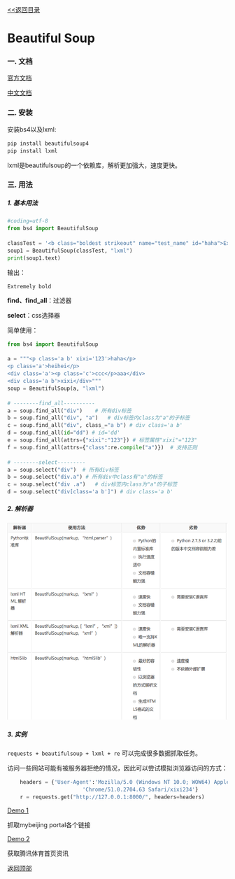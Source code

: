 <a href="../README.md" name="top"><<返回目录</a>

# Beautiful Soup

### 一. 文档

[官方文档](https://www.crummy.com/software/BeautifulSoup/)

[中文文档](https://www.crummy.com/software/BeautifulSoup/bs4/doc/index.zh.html)

### 二. 安装

安装bs4以及lxml:   

```sh
pip install beautifulsoup4
pip install lxml

```
lxml是beautifulsoup的一个依赖库，解析更加强大，速度更快。

### 三. 用法

##### 1. 基本用法

```python
#coding=utf-8
from bs4 import BeautifulSoup

classTest = '<b class="boldest strikeout" name="test_name" id="haha">Extremely bold</b>'
soup1 = BeautifulSoup(classTest, "lxml")
print(soup1.text)
```
输出：

```
Extremely bold
```

**find、find_all**：过滤器

**select**：css选择器

简单使用：

```python
from bs4 import BeautifulSoup

a = """<p class='a b' xixi='123'>haha</p>
<p class='a'>heihei</p>
<div class='a'><p class='c'>ccc</p>aaa</div>
<div class='a b'>xixi</div>"""
soup = BeautifulSoup(a, "lxml")

# --------find_all----------
a = soup.find_all("div")	# 所有div标签
b = soup.find_all("div", "a")	# div标签内class为"a"的子标签
c = soup.find_all("div", class_="a b") # div class='a b'
d = soup.find_all(id="dd") # id='dd'
e = soup.find_all(attrs={"xixi":"123"}) # 标签属性"xixi"="123"
f = soup.find_all(attrs={"class":re.compile("a")})	# 支持正则

# --------select---------
a = soup.select("div")	# 所有div标签
b = soup.select("div.a") # 所有div中class有"a"的标签
c = soup.select("div .a")	# div标签内class为"a"的子标签
d = soup.select("div[class='a b']") # div class='a b'

```

##### 2. 解析器

![解析器](../img/jiexiqi.png)

##### 3. 实例
`requests + beautifulsoup + lxml + re` 可以完成很多数据抓取任务。

访问一些网站可能有被服务器拒绝的情况，因此可以尝试模拟浏览器访问的方式：

```python
    headers = {'User-Agent':'Mozilla/5.0 (Windows NT 10.0; WOW64) AppleWebKit/537.36 (KHTML, like Gecko) '
                        'Chrome/51.0.2704.63 Safari/xixi234'}
    r = requests.get("http://127.0.0.1:8000/", headers=headers)
```


[Demo 1](https://github.com/JHFighting/python_spider/blob/master/BeautifulSoup/mybeijing_portal.py)   

抓取mybeijing portal各个链接

[Demo 2](https://github.com/JHFighting/python_spider/blob/master/BeautifulSoup/sport.py)

获取腾讯体育首页资讯




 [返回顶部](#top)